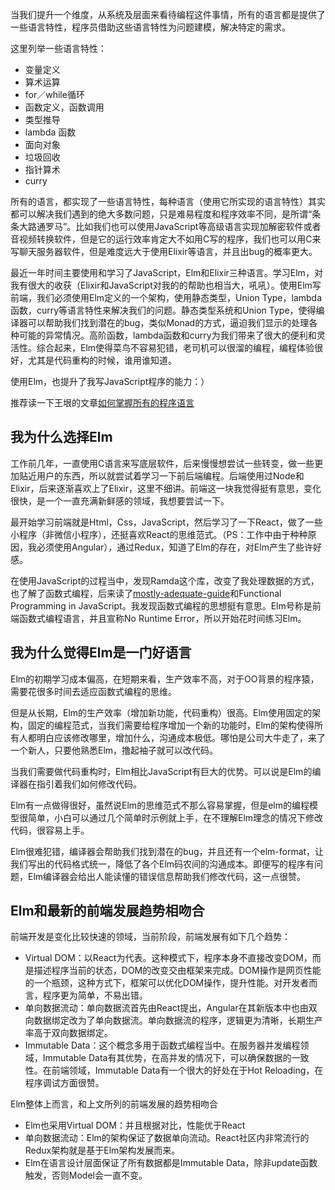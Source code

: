 当我们提升一个维度，从系统及层面来看待编程这件事情，所有的语言都是提供了一些语言特性，程序员借助这些语言特性为问题建模，解决特定的需求。

这里列举一些语言特性：

* 变量定义
* 算术运算
* for／while循环
* 函数定义，函数调用
* 类型推导
* lambda 函数
* 面向对象
* 垃圾回收
* 指针算术
* curry

所有的语言，都实现了一些语言特性，每种语言（使用它所实现的语言特性）其实都可以解决我们遇到的绝大多数问题，只是难易程度和程序效率不同，是所谓“条条大路通罗马”。比如我们也可以使用JavaScript等高级语言实现加解密软件或者音视频转换软件，但是它的运行效率肯定大不如用C写的程序，我们也可以用C来写聊天服务器软件，但是难度远大于使用Elixir等语言，并且出bug的概率更大。

最近一年时间主要使用和学习了JavaScript，Elm和Elixir三种语言。学习Elm，对我有很大的收获（Elixir和JavaScript对我的的帮助也相当大，吼吼）。使用Elm写前端，我们必须使用Elm定义的一个架构，使用静态类型，Union Type，lambda函数，curry等语言特性来解决我们的问题。静态类型系统和Union Type，使得编译器可以帮助我们找到潜在的bug，类似Monad的方式，逼迫我们显示的处理各种可能的异常情况。高阶函数，lambda函数和curry为我们带来了很大的便利和灵活性。综合起来，Elm使得菜鸟不容易犯错，老司机可以很溜的编程，编程体验很好，尤其是代码重构的时候，谁用谁知道。

使用Elm，也提升了我写JavaScript程序的能力：）

推荐读一下王垠的文章[如何掌握所有的程序语言](http://www.yinwang.org/blog-cn/2017/07/06/master-pl)

## 我为什么选择Elm

工作前几年，一直使用C语言来写底层软件，后来慢慢想尝试一些转变，做一些更加贴近用户的东西，所以就尝试着学习一下前后端编程。后端使用过Node和Elixir，后来逐渐喜欢上了Elixir，这里不细讲。前端这一块我觉得挺有意思，变化很快，是一个一直充满新鲜感的领域，我想要尝试一下。

最开始学习前端就是Html，Css，JavaScript，然后学习了一下React，做了一些小程序（非微信小程序），还挺喜欢React的思维范式。（PS：工作中由于种种原因，我必须使用Angular），通过Redux，知道了Elm的存在，对Elm产生了些许好感。

在使用JavaScript的过程当中，发现Ramda这个库，改变了我处理数据的方式，也了解了函数式编程，后来读了[mostly-adequate-guide](https://drboolean.gitbooks.io/mostly-adequate-guide/content/)和Functional Programming in JavaScript。我发现函数式编程的思想挺有意思。Elm号称是前端函数式编程语言，并且宣称No Runtime Error，所以开始花时间练习Elm。

## 我为什么觉得Elm是一门好语言

Elm的初期学习成本偏高，在短期来看，生产效率不高，对于OO背景的程序猿，需要花很多时间去适应函数式编程的思维。

但是从长期，Elm的生产效率（增加新功能，代码重构）很高。Elm使用固定的架构，固定的编程范式，当我们需要给程序增加一个新的功能时，Elm的架构使得所有人都明白应该修改哪里，增加什么，沟通成本极低。哪怕是公司大牛走了，来了一个新人，只要他熟悉Elm，撸起袖子就可以改代码。

当我们需要做代码重构时，Elm相比JavaScript有巨大的优势。可以说是Elm的编译器在指引着我们如何修改代码。

Elm有一点做得很好，虽然说Elm的思维范式不那么容易掌握，但是elm的编程模型很简单，小白可以通过几个简单时示例就上手，在不理解Elm理念的情况下修改代码，很容易上手。

Elm很难犯错，编译器会帮助我们找到潜在的bug，并且还有一个elm-format，让我们写出的代码格式统一，降低了各个Elm码农间的沟通成本。即便写的程序有问题，Elm编译器会给出人能读懂的错误信息帮助我们修改代码，这一点很赞。
## Elm和最新的前端发展趋势相吻合

前端开发是变化比较快速的领域，当前阶段，前端发展有如下几个趋势：

* Virtual DOM：以React为代表。这种模式下，程序本身不直接改变DOM，而是描述程序当前的状态，DOM的改变交由框架来完成。DOM操作是网页性能的一个瓶颈，这种方式下，框架可以优化DOM操作，提升性能。对开发者而言，程序更为简单，不易出错。
* 单向数据流动：单向数据流首先由React提出，Angular在其新版本中也由双向数据绑定改为了单向数据流。单向数据流的程序，逻辑更为清晰，长期生产率高于双向数据绑定。
* Immutable Data：这个概念多用于函数式编程当中。在服务器并发编程领域，Immutable Data有其优势，在高并发的情况下，可以确保数据的一致性。在前端领域，Immutable Data有一个很大的好处在于Hot Reloading，在程序调试方面很赞。

Elm整体上而言，和上文所列的前端发展的趋势相吻合

* Elm也采用Virtual DOM：并且根据对比，性能优于React
* 单向数据流动：Elm的架构保证了数据单向流动。React社区内非常流行的Redux架构就是基于Elm架构发展而来。
* Elm在语言设计层面保证了所有数据都是Immutable Data，除非update函数触发，否则Model会一直不变。

